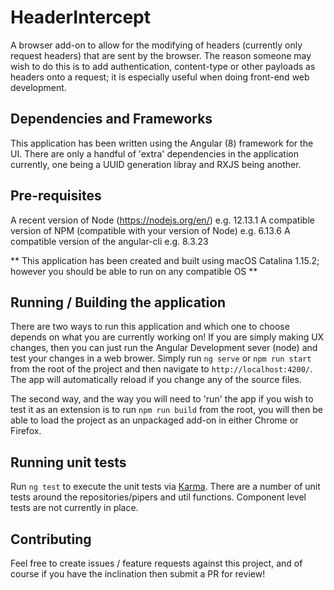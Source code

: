 # HeaderIntercept

A browser add-on to allow for the modifying of headers (currently only request headers) that are sent by the browser. The reason someone may wish to do this is to add authentication, content-type or other payloads as headers onto a request; it is especially useful when doing front-end web development.

## Dependencies and Frameworks

This application has been written using the Angular (8) framework for the UI. There are only a handful of 'extra' dependencies in the application currently, one being a UUID generation libray and RXJS being another.

## Pre-requisites

A recent version of Node (https://nodejs.org/en/) e.g. 12.13.1
A compatible version of NPM (compatible with your version of Node) e.g. 6.13.6
A compatible version of the angular-cli e.g. 8.3.23

** This application has been created and built using macOS Catalina 1.15.2; however you should be able to run on any compatible OS **

## Running / Building the application

There are two ways to run this application and which one to choose depends on what you are currently working on! If you are simply making UX changes, then you can just run the Angular Development sever (node) and test your changes in a web brower. Simply run `ng serve` or `npm run start` from the root of the project and then navigate to `http://localhost:4200/`. The app will automatically reload if you change any of the source files.

The second way, and the way you will need to 'run' the app if you wish to test it as an extension is to run `npm run build` from the root, you will then be able to load the project as an unpackaged add-on in either Chrome or Firefox.

## Running unit tests

Run `ng test` to execute the unit tests via [Karma](https://karma-runner.github.io). There are a number of unit tests around the repositories/pipers and util functions. Component level tests are not currently in place.

## Contributing

Feel free to create issues / feature requests against this project, and of course if you have the inclination then submit a PR for review!
